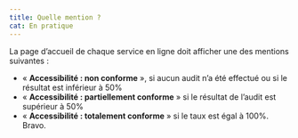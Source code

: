 ```yaml
---
title: Quelle mention ?
cat: En pratique
---
```


La page d’accueil de chaque service en ligne doit afficher une des mentions suivantes :

- « **Accessibilité : non conforme** », si aucun audit n’a été effectué ou si le résultat est inférieur à 50%
- « **Accessibilité : partiellement conforme** » si le résultat de l’audit est supérieur à 50%
- « **Accessibilité : totalement conforme** » si le taux est égal à 100%. Bravo.
